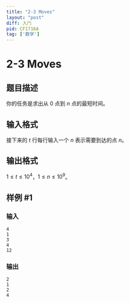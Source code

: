 ```yaml
---
title: "2-3 Moves"
layout: "post"
diff: 入门
pid: CF1716A
tag: ['数学']
---
```


# 2-3 Moves

## 题目描述

你的任务是求出从 $0$ 点到 $n$ 点的最短时间。

## 输入格式

接下来的 $t$ 行每行输入一个 $n$ 表示需要到达的点 $n$。

## 输出格式

$1 \leq t \leq 10^4$，$1 \leq n \leq 10^9$。

## 样例 #1

### 输入

```
4
1
3
4
12
```

### 输出

```
2
1
2
4
```

